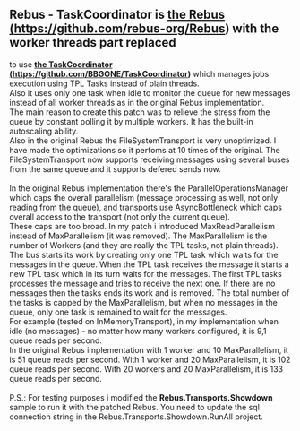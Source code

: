 ## Rebus - TaskCoordinator is <a href="https://github.com/rebus-org/Rebus" target="_blank"><b>the Rebus (https://github.com/rebus-org/Rebus)</b></a> with the worker threads part replaced 
to use <a href="https://github.com/BBGONE/TaskCoordinator" target="_blank"><b>the TaskCoordinator (https://github.com/BBGONE/TaskCoordinator)</b></a> which manages jobs execution using TPL Tasks instead
of plain threads. 
<br/>
Also it uses only one task when idle to monitor the queue for new messages instead of all worker threads as in the original Rebus implementation.
<br/>
The main reason to create this patch was to relieve the stress from the queue by constant polling it by multiple workers.
It has the built-in autoscaling ability.
<br/>
Also in the original Rebus the FileSystemTransport is very unoptimized.
I have made the optimizations so it perfoms at 10 times of the original. 
The FileSystemTransport now supports receiving messages using several buses from the same queue
and it supports defered sends now.
<br/>
<br/>
In the original Rebus implementation there's the ParallelOperationsManager which caps the overall parallelism 
(message processing as well, not only reading from the queue), 
and transports use AsyncBottleneck which caps overall access to the transport (not only the current queue).
<br/>
These caps are too broad. In my patch i introduced MaxReadParallelism instead of MaxParallelism (it was removed).
The MaxParallelism is the number of Workers (and they are really the TPL tasks, not plain threads).
<br/> 
The bus starts its work by creating only one TPL task which waits for the messages in the queue.
When the TPL task receives the message it starts a new TPL task which in its turn waits for the messages.
The first TPL tasks processes the message and tries to receive the next one. If there are no messages then
the tasks ends its work and is removed. The total number of the tasks is capped by the MaxParallelism,
but when no messages in the queue, only one task is remained to wait for the messages.
<br/>
For example (tested on InMemoryTransport), in my implementation when idle (no messages) - no matter how many workers configured, it is 9,1 queue reads per second.
<br/> 
In the original Rebus implementation with 1 worker and 10 MaxParallelism, it is 51 queue reads per second. 
With 1 worker and 20 MaxParallelism, it is 102 queue reads per second.
With 20 workers and 20 MaxParallelism, it is 133 queue reads per second.
<br/> 
<br/>
P.S.: 
For testing purposes i modified the <b>Rebus.Transports.Showdown</b> sample to run it with the patched Rebus. 
You need to update the sql connection string in the Rebus.Transports.Showdown.RunAll project.

